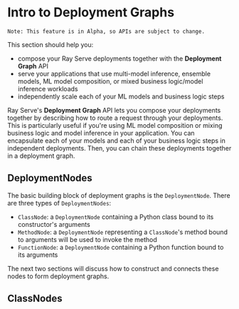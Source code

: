 # Intro to Deployment Graphs

```{note}
Note: This feature is in Alpha, so APIs are subject to change.
```

This section should help you:

* compose your Ray Serve deployments together with the **Deployment Graph** API
* serve your applications that use multi-model inference, ensemble models, ML model composition, or mixed business logic/model inference workloads
* independently scale each of your ML models and business logic steps

Ray Serve's **Deployment Graph** API lets you compose your deployments together by describing how to route a request through your deployments. This is particularly useful if you're using ML model composition or mixing business logic and model inference in your application. You can encapsulate each of your models and each of your business logic steps in independent deployments. Then, you can chain these deployments together in a deployment graph.

## DeploymentNodes

The basic building block of deployment graphs is the `DeploymentNode`. There are
three types of `DeploymentNodes`:

* `ClassNode`: a `DeploymentNode` containing a Python class bound to its constructor's arguments
* `MethodNode`: a `DeploymentNode` representing a `ClassNode`'s method bound to arguments will be used to invoke the method
* `FunctionNode`: a `DeploymentNode` containing a Python function bound to its arguments

The next two sections will discuss how to construct and connects these nodes to form deployment graphs.

## ClassNodes



